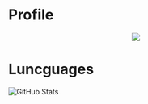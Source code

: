 # Profile
<p align = "center">
    <img src = "https://discord.c99.nl/widget/theme-2/565667519373901853.png"/>
</p>


# Luncguages
![GitHub Stats](https://github-readme-stats.vercel.app/api?username=DexHubDev&theme=radical)
